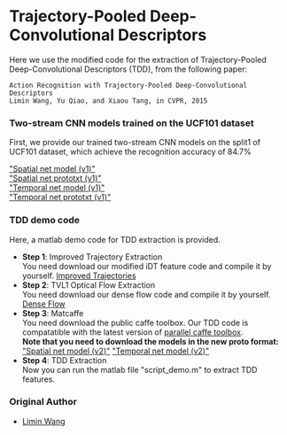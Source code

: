 # Trajectory-Pooled Deep-Convolutional Descriptors
Here we use the modified code for the extraction of Trajectory-Pooled Deep-Convolutional Descriptors (TDD), from the following paper:

    Action Recognition with Trajectory-Pooled Deep-Convolutional Descriptors
    Limin Wang, Yu Qiao, and Xiaou Tang, in CVPR, 2015

### Two-stream CNN models trained on the UCF101 dataset
First, we provide our trained two-stream CNN models on the split1 of UCF101 dataset, which achieve the recognition accuracy of 84.7%

["Spatial net model (v1)"](http://mmlab.siat.ac.cn/tdd/spatial.caffemodel) </br> 
["Spatial net prototxt (v1)"](http://mmlab.siat.ac.cn/tdd/spatial_cls.prototxt) </br>
["Temporal net model (v1)"](http://mmlab.siat.ac.cn/tdd/temporal.caffemodel) </br>
["Temporal net prototxt (v1)"](http://mmlab.siat.ac.cn/tdd/temporal_cls.prototxt)

### TDD demo code
Here, a matlab demo code for TDD extraction is provided.

- **Step 1**: Improved Trajectory Extraction </br>
You need download our modified iDT feature code and compile it by yourself. [Improved Trajectories](https://github.com/wanglimin/improved_trajectory)
- **Step 2**: TVL1 Optical Flow Extraction </br>
You need download our dense flow code and compile it by yourself. [Dense Flow](https://github.com/wanglimin/dense_flow)
- **Step 3**: Matcaffe  </br>
You need download the public caffe toolbox. Our TDD code is compatatible with the latest version of [parallel caffe toolbox](https://github.com/yjxiong/caffe). </br>
**Note that you need to download the models in the new proto format:** </br>
["Spatial net model (v2)"](http://mmlab.siat.ac.cn/tdd/spatial_v2.caffemodel) ["Temporal net model (v2)"](http://mmlab.siat.ac.cn/tdd/temporal_v2.caffemodel) </br>
- **Step 4**: TDD Extraction </br>
Now you can run the matlab file "script_demo.m" to extract TDD features.


### Original Author
- [Limin Wang](http://wanglimin.github.io/)

